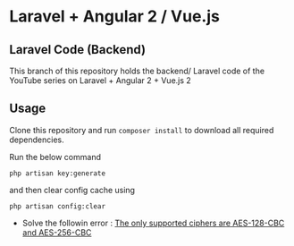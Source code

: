 # Laravel + Angular 2 / Vue.js

## Laravel Code (Backend)
This branch of this repository holds the backend/ Laravel code of the YouTube series on Laravel + Angular 2 + Vue.js 2

##  Usage 
Clone this repository and run ``composer install`` to download all required dependencies.

Run the below command

```php artisan key:generate```

and then clear config cache using

```php artisan config:clear```

* Solve the followin error : [The only supported ciphers are AES-128-CBC and AES-256-CBC](https://github.com/laravel/framework/issues/9080)
